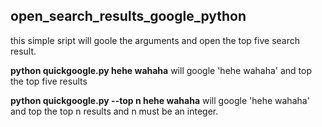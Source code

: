 ## open_search_results_google_python

this simple sript will goole the arguments and open the top five search result.

**python quickgoogle.py hehe wahaha**
will google 'hehe wahaha' and top the top five results

**python quickgoogle.py --top n hehe wahaha**
will google 'hehe wahaha' and top the top n results and n must be an integer.